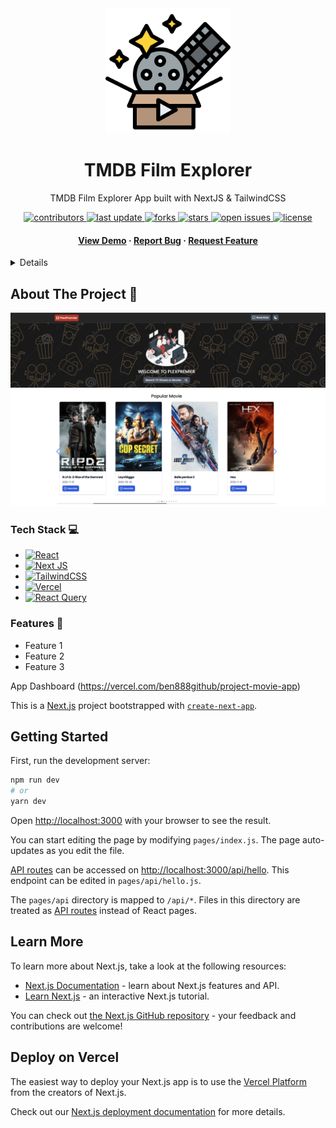 <div align="center">
<img src="images/movie.png" alt="movie" width="200" height="auto" />
<h1>TMDB Film Explorer</h1>
<p>
    TMDB Film Explorer App built with NextJS & TailwindCSS
  </p>

<!-- Badges -->
<p>
  <a href="https://github.com/Ben888GitHub/project-movie-app/graphs/contributors">
    <img src="https://img.shields.io/github/contributors/Ben888GitHub/project-movie-app" alt="contributors" />
  </a>
  <a href="">
    <img src="https://img.shields.io/github/last-commit/Ben888GitHub/project-movie-app" alt="last update" />
  </a>
  <a href="https://github.com/Ben888GitHub/project-movie-app/network/members">
    <img src="https://img.shields.io/github/forks/Ben888GitHub/project-movie-app" alt="forks" />
  </a>
  <a href="https://github.com/Ben888GitHub/project-movie-app/stargazers">
    <img src="https://img.shields.io/github/stars/Ben888GitHub/project-movie-app" alt="stars" />
  </a>
  <a href="https://github.com/Ben888GitHub/project-movie-app/issues/">
    <img src="https://img.shields.io/github/issues/Ben888GitHub/project-movie-app" alt="open issues" />
  </a>
  <a href="https://github.com/Ben888GitHub/project-movie-app/blob/master/LICENSE">
    <img src="https://img.shields.io/github/license/Ben888GitHub/project-movie-app.svg" alt="license" />
  </a>
</p>

<h4>
    <a href="https://project-movie-app.vercel.app/">View Demo</a>
  <span> · </span>
    <a href="https://github.com/Ben888GitHub/project-movie-app/issues/">Report Bug</a>
  <span> · </span>
    <a href="https://github.com/Ben888GitHub/project-movie-app/issues/">Request Feature</a>
  </h4>

</div>

<!-- TABLE OF CONTENTS -->
<details>
  <h3>Table of Contents</h3>
  <ol>
    <li>
      <a href="#about-the-project-star2">About The Project</a>
      <ul>
        <li><a href="#tech-stack-computer">Tech Stack</a></li>
        <li><a href="#features-dart">Features</a></li>
      </ul>
    </li>
    <li>
      <a href="#getting-started">Getting Started</a>
      <ul>
        <li><a href="#prerequisites">Prerequisites</a></li>
        <li><a href="#installation">Installation</a></li>
      </ul>
    </li>
    <li><a href="#usage">Usage</a></li>
    <li><a href="#roadmap">Roadmap</a></li>
    <li><a href="#contributing">Contributing</a></li>
    <li><a href="#license">License</a></li>
    <li><a href="#contact">Contact</a></li>
    <li><a href="#acknowledgments">Acknowledgments</a></li>
  </ol>
</details>

<!-- ABOUT THE PROJECT -->

## About The Project :star2:

<div align="center"> 
  <img src="/images/project-ss.png" alt="screenshot" />
</div>

<!-- TechStack -->

### Tech Stack :computer:

- [![React](https://img.shields.io/badge/react-%2320232a.svg?style=for-the-badge&logo=react&logoColor=%2361DAFB)](https://reactjs.org/)
- [![Next JS](https://img.shields.io/badge/Next-black?style=for-the-badge&logo=next.js&logoColor=white)](https://nextjs.org/)
- [![TailwindCSS](https://img.shields.io/badge/tailwindcss-%2338B2AC.svg?style=for-the-badge&logo=tailwind-css&logoColor=white)](https://tailwindcss.com/)
- [![Vercel](https://img.shields.io/badge/vercel-%23000000.svg?style=for-the-badge&logo=vercel&logoColor=white)](https://vercel.com/)
- [![React Query](https://img.shields.io/badge/-React%20Query-FF4154?style=for-the-badge&logo=react%20query&logoColor=white)](https://tanstack.com/query/v4/docs/overview)

<!-- Features -->

### Features :dart:

- Feature 1
- Feature 2
- Feature 3

App Dashboard (https://vercel.com/ben888github/project-movie-app)

This is a [Next.js](https://nextjs.org/) project bootstrapped with [`create-next-app`](https://github.com/vercel/next.js/tree/canary/packages/create-next-app).

## Getting Started

First, run the development server:

```bash
npm run dev
# or
yarn dev
```

Open [http://localhost:3000](http://localhost:3000) with your browser to see the result.

You can start editing the page by modifying `pages/index.js`. The page auto-updates as you edit the file.

[API routes](https://nextjs.org/docs/api-routes/introduction) can be accessed on [http://localhost:3000/api/hello](http://localhost:3000/api/hello). This endpoint can be edited in `pages/api/hello.js`.

The `pages/api` directory is mapped to `/api/*`. Files in this directory are treated as [API routes](https://nextjs.org/docs/api-routes/introduction) instead of React pages.

## Learn More

To learn more about Next.js, take a look at the following resources:

- [Next.js Documentation](https://nextjs.org/docs) - learn about Next.js features and API.
- [Learn Next.js](https://nextjs.org/learn) - an interactive Next.js tutorial.

You can check out [the Next.js GitHub repository](https://github.com/vercel/next.js/) - your feedback and contributions are welcome!

## Deploy on Vercel

The easiest way to deploy your Next.js app is to use the [Vercel Platform](https://vercel.com/new?utm_medium=default-template&filter=next.js&utm_source=create-next-app&utm_campaign=create-next-app-readme) from the creators of Next.js.

Check out our [Next.js deployment documentation](https://nextjs.org/docs/deployment) for more details.
